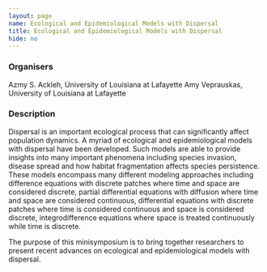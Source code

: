 ```yaml
---
layout: page
name: Ecological and Epidemiological Models with Dispersal
title: Ecological and Epidemiological Models with Dispersal
hide: no
---
```

### Organisers

Azmy S. Ackleh, University of Louisiana at Lafayette
 Amy Veprauskas, University of Louisiana at Lafayette

### Description

Dispersal is an important ecological process that can significantly affect population dynamics. A myriad of ecological and epidemiological models with dispersal have been developed. Such models are able to provide insights into many important phenomena including species invasion, disease spread and how habitat fragmentation affects species persistence. These models encompass many different modeling approaches including difference equations with discrete patches where time and space are considered discrete, partial differential equations with diffusion where time and space are considered continuous, differential equations with discrete patches where time is considered continuous and space is considered discrete, integrodifference equations where space is treated continuously while time is discrete. 
 
 The purpose of this minisymposium is to bring together researchers to present recent advances on ecological and epidemiological models with dispersal.


